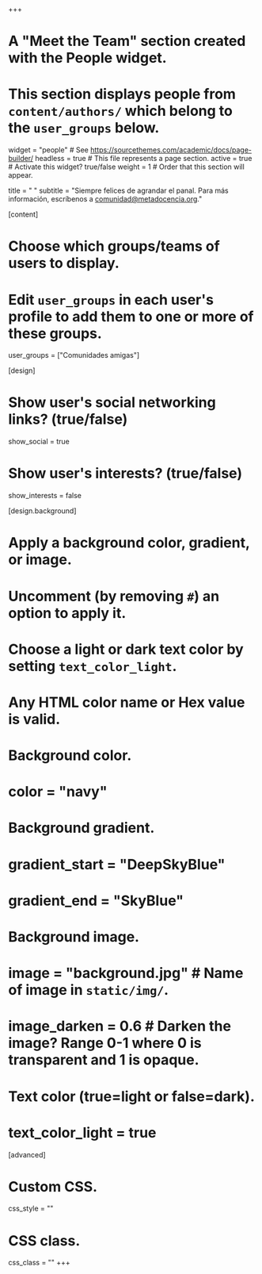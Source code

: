 +++
# A "Meet the Team" section created with the People widget.
# This section displays people from `content/authors/` which belong to the `user_groups` below.

widget = "people"  # See https://sourcethemes.com/academic/docs/page-builder/
headless = true  # This file represents a page section.
active = true  # Activate this widget? true/false
weight = 1 # Order that this section will appear.

title = " "
subtitle = "Siempre felices de agrandar el panal. Para más información, escríbenos a [comunidad@metadocencia.org](mailto:comunidad@metadocencia.org)."

[content]
  # Choose which groups/teams of users to display.
  #   Edit `user_groups` in each user's profile to add them to one or more of these groups.
  user_groups = ["Comunidades amigas"]

[design]
  # Show user's social networking links? (true/false)
  show_social = true

  # Show user's interests? (true/false)
  show_interests = false

[design.background]
  # Apply a background color, gradient, or image.
  #   Uncomment (by removing `#`) an option to apply it.
  #   Choose a light or dark text color by setting `text_color_light`.
  #   Any HTML color name or Hex value is valid.
  
  # Background color.
  # color = "navy"
  
  # Background gradient.
  # gradient_start = "DeepSkyBlue"
  # gradient_end = "SkyBlue"
  
  # Background image.
  # image = "background.jpg"  # Name of image in `static/img/`.
  # image_darken = 0.6  # Darken the image? Range 0-1 where 0 is transparent and 1 is opaque.

  # Text color (true=light or false=dark).
  # text_color_light = true  
  
[advanced]
 # Custom CSS. 
 css_style = ""
 
 # CSS class.
 css_class = ""
+++
